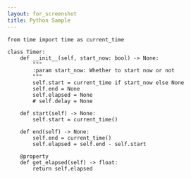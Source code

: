 ```yaml
---
layout: for_screenshot
title: Python Sample
---
```


<pre class="lang-python"><code>from time import time as current_time

class Timer:
    def __init__(self, start_now: bool) -> None:
        """
        :param start_now: Whether to start now or not
        """
        self.start = current_time if start_now else None
        self.end = None
        self.elapsed = None
        # self.delay = None

    def start(self) -> None:
        self.start = current_time()

    def end(self) -> None:
        self.end = current_time()
        self.elapsed = self.end - self.start

    @property
    def get_elapsed(self) -> float:
        return self.elapsed</code></pre>